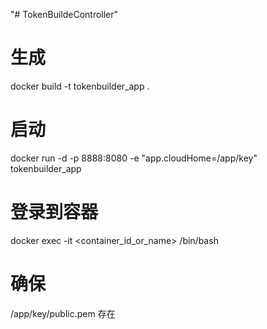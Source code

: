 "# TokenBuildeController" 


# 生成

docker build -t tokenbuilder_app .

# 启动

docker run -d -p 8888:8080 -e "app.cloudHome=/app/key" tokenbuilder_app

# 登录到容器

docker exec -it <container_id_or_name> /bin/bash

# 确保

/app/key/public.pem 存在
